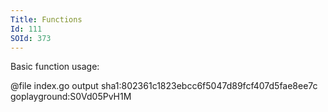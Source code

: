 ```yaml
---
Title: Functions
Id: 111
SOId: 373
---
```


Basic function usage:

@file index.go output sha1:802361c1823ebcc6f5047d89fcf407d5fae8ee7c goplayground:S0Vd05PvH1M
